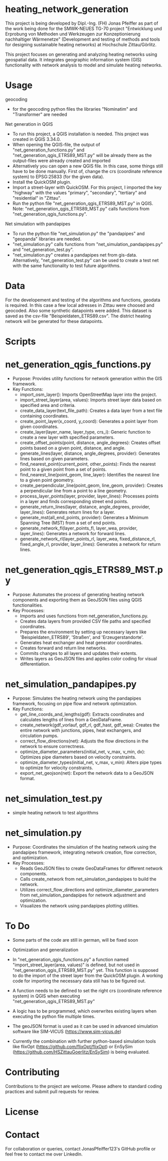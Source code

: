 # heating_network_generation

This project is being developed by Dipl.-Ing. (FH) Jonas Pfeiffer as part of the work being done for the SMWK-NEUES TG-70 project "Entwicklung und Erprobung von Methoden und Werkzeugen zur Konzeptionierung nachhaltiger Wärmenetze" (Development and testing of methods and tools for designing sustainable heating networks) at Hochschule Zittau/Görlitz.

This project focuses on generating and analyzing heating networks using geospatial data. It integrates geographic information system (GIS) functionality with network analysis to model and simulate heating networks.

# Usage

geocoding
- for the geocoding python files the libraries "Nominatim" and "Transformer" are needed

Net generation in QGIS
- To run this project, a QGIS installation is needed. This project was created in QGIS 3.34.0. 
- When opening the QGIS-file, the output of "net_generation_functions.py" and "net_generation_qgis_ETRS89_MST.py" will be already there as the output-files were already created and imported
- Alternatively you can open a new QGIS file. In this case, some things still have to be done manually. First of, change the crs (coordinate reference system) to EPSG:25833 (for the given data). 
- Install the QuickOSM plugin. 
- Import a street-layer with QuickOSM. For this project, I imported the key "highway" with the values "primary", "secondary", "tertiary" and "residential" in "Zittau". 
- Run the python file "net_generation_qgis_ETRS89_MST.py" in QGIS. 
Note: "net_generation_qgis_ETRS89_MST.py" calls functions from "net_generation_qgis_functions.py".

Net simulation with pandapipes
- To run the python file "net_simulation.py" the "pandapipes" and "geopanda" libraries are needed.
- "net_simulation.py" calls functions from "net_simulation_pandapipes.py" and "net_generation_test.py".
- "net_simulation.py" creates a pandapipes net from gis-data. Alternatively, "net_generation_test.py" can be used to create a test net with the same functionality to test future algorithms.

# Data
For the developement and testing of the algorithms and functions, geodata is required. In this case a few local adresses in Zittau were choosed and geocoded. Also some synthetic datapoints were added. This dataset is saved as the csv-file "Beispieldaten_ETRS89.csv". The district heating network will be generated for these datapoints.

# Scripts
# net_generation_qgis_functions.py

- Purpose: Provides utility functions for network generation within the GIS framework.
- Key Functions:
  - import_osm_layer(): Imports OpenStreetMap layer into the project.
  - import_street_layer(area, values): Imports street layer data based on specified area and criteria.
  - create_data_layer(text_file_path): Creates a data layer from a text file containing coordinates.
  - create_point_layer(x_coord, y_coord): Generates a point layer from given coordinates.
  - create_layer(layer_name, layer_type, crs_i): Generic function to create a new layer with specified parameters.
  - create_offset_points(point, distance, angle_degrees): Creates offset points based on a given point, distance, and angle.
  - generate_lines(layer, distance, angle_degrees, provider): Generates lines based on given parameters.
  - find_nearest_point(current_point, other_points): Finds the nearest point to a given point from a set of points.
  - find_nearest_line(point_geom, line_layer): Identifies the nearest line to a given point geometry.
  - create_perpendicular_line(point_geom, line_geom, provider): Creates a perpendicular line from a point to a line geometry.
  - process_layer_points(layer, provider, layer_lines): Processes points in a layer and finds corresponding street end points.
  - generate_return_lines(layer, distance, angle_degrees, provider, layer_lines): Generates return lines for a layer.
  - generate_mst(all_end_points, provider): Generates a Minimum Spanning Tree (MST) from a set of end points.
  - generate_network_fl(layer_points_fl, layer_wea, provider, layer_lines): Generates a network for forward lines.
  - generate_network_rl(layer_points_rl, layer_wea, fixed_distance_rl, fixed_angle_rl, provider, layer_lines): Generates a network for return lines.

# net_generation_qgis_ETRS89_MST.py

- Purpose: Automates the process of generating heating network components and exporting them as GeoJSON files using QGIS functionalities.
- Key Processes:
  - Imports and uses functions from net_generation_functions.py.
  - Creates data layers from provided CSV file paths and specified coordinates.
  - Prepares the environment by setting up necessary layers like 'Beispieldaten_ETRS89', 'Straßen', and 'Erzeugerstandorte'.
  - Generates heat exchanger and heat generator coordinates.
  - Creates forward and return line networks.
  - Commits changes to all layers and updates their extents.
  - Writes layers as GeoJSON files and applies color coding for visual differentiation.

# net_simulation_pandapipes.py

- Purpose: Simulates the heating network using the pandapipes framework, focusing on pipe flow and network optimization.
- Key Functions:
  - get_line_coords_and_lengths(gdf): Extracts coordinates and calculates lengths of lines from a GeoDataFrame.
  - create_network(gdf_vorlauf, gdf_rl, gdf_hast, gdf_wea): Creates the entire network with junctions, pipes, heat exchangers, and circulation pumps.
  - correct_flow_directions(net): Adjusts the flow directions in the network to ensure correctness.
  - optimize_diameter_parameters(initial_net, v_max, v_min, dx): Optimizes pipe diameters based on velocity constraints.
  - optimize_diameter_types(initial_net, v_max, v_min): Alters pipe types to optimize for velocity constraints.
  - export_net_geojson(net): Export the network data to a GeoJSON format.

# net_simulation_test.py

- simple heating network to test algorithms

# net_simulation.py

- Purpose: Coordinates the simulation of the heating network using the pandapipes framework, integrating network creation, flow correction, and optimization.
- Key Processes:
  - Reads GeoJSON files to create GeoDataFrames for different network components.
  - Calls create_network from net_simulation_pandapipes to build the network.
  - Utilizes correct_flow_directions and optimize_diameter_parameters from net_simulation_pandapipes for network adjustment and optimization.
  - Visualizes the network using pandapipes plotting utilities.

# To Do

- Some parts of the code are still in german, will be fixed soon
- Optimization and generalization
  
- In "net_generation_qgis_functions.py" a function named "import_street_layer(area, values)" is defined, but not used in "net_generation_qgis_ETRS89_MST.py" yet. This function is supposed to do the import of the street layer from the QuickOSM plugin. A working code for importing the necessary data still has to be figured out.
- A function needs to be defined to set the right crs (coordinate reference system) in QGIS when executing "net_generation_qgis_ETRS89_MST.py"
- A logic has to be programmed, which overwrites existing layers when executing the python file multiple times.

- The geoJSON format is used as it can be used in advanced simulation software like SIM-VICUS (https://www.sim-vicus.de)

- Currently the combination with further python-based simulation tools like flixOpt (https://github.com/flixOpt/flixOpt) or EnSySim (https://github.com/HSZittauGoerlitz/EnSySim) is being evaluated.
  
# Contributing

Contributions to the project are welcome. Please adhere to standard coding practices and submit pull requests for review.

# License



# Contact

For collaboration or queries, contact JonasPfeiffer123's GitHub profile or feel free to contact me over LinkedIn.
